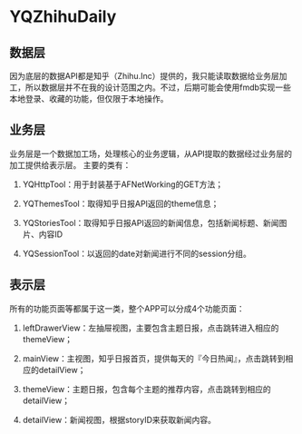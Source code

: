 # YQZhihuDaily
## 数据层
因为底层的数据API都是知乎（Zhihu.Inc）提供的，我只能读取数据给业务层加工，所以数据层并不在我的设计范围之内。不过，后期可能会使用fmdb实现一些本地登录、收藏的功能，但仅限于本地操作。
## 业务层
业务层是一个数据加工场，处理核心的业务逻辑，从API提取的数据经过业务层的加工提供给表示层。
主要的类有：

1. YQHttpTool：用于封装基于AFNetWorking的GET方法；

2. YQThemesTool：取得知乎日报API返回的theme信息；

3. YQStoriesTool：取得知乎日报API返回的新闻信息，包括新闻标题、新闻图片、内容ID

4. YQSessionTool：以返回的date对新闻进行不同的session分组。

## 表示层
所有的功能页面等都属于这一类，整个APP可以分成4个功能页面：
1.  leftDrawerView：左抽屉视图，主要包含主题日报，点击跳转进入相应的themeView；

2.  mainView：主视图，知乎日报首页，提供每天的『今日热闻』，点击跳转到相应的detailView；

3.  themeView：主题日报，包含每个主题的推荐内容，点击跳转到相应的detailView；

4.  detailView：新闻视图，根据storyID来获取新闻内容。
